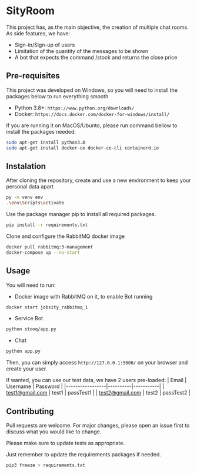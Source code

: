 # SityRoom

This project has, as the main objective, the creation of multiple chat rooms. As side features, we have:

- Sign-in/Sign-up of users
- Limitation of the quantity of the messages to be shown
- A bot that expects the command /stock and returns the close price

## Pre-requisites

This project was developed on Windows, so you will need to install the packages below to run everything smooth
- Python 3.8+: `https://www.python.org/downloads/`
- Docker: `https://docs.docker.com/docker-for-windows/install/` 

If you are running it on MacOS/Ubunto, please run command bellow to install the packages needed:
```bash
sudo apt-get install python3.8
sudo apt-get install docker-ce docker-ce-cli containerd.io
```

## Instalation

After cloning the repository, create and use a new environment to keep your personal data apart
```bash
py -m venv env
.\env\Scripts\activate
```

Use the package manager pip to install all required packages.
```bash
pip install -r requirements.txt
```

Clone and configure the RabbitMQ docker image 
```bash
docker pull rabbitmq:3-management
docker-compose up --no-start
```
## Usage

You will need to run: 

- Docker image with RabbitMQ on it, to enable Bot running
```bash
docker start jobsity_rabbitmq_1
```
- Service Bot
```bash
python stooq/app.py
```

- Chat
```bash
python app.py
```

Then, you can simply access `http://127.0.0.1:5000/` on your browser and create your user.

If wanted, you can use our test data, we have 2 users pre-loaded:
| Email           | Username | Password  |
|-----------------|----------|-----------|
| test1@gmail.com | test1    | passTest1 |
| test2@gmail.com | test2    | passTest2 |
<br/>

## Contributing

Pull requests are welcome. For major changes, please open an issue first to discuss what you would like to change.

Please make sure to update tests as appropriate.

Just remember to update the requirements packages if needed.
```bash
pip3 freeze > requirements.txt
```